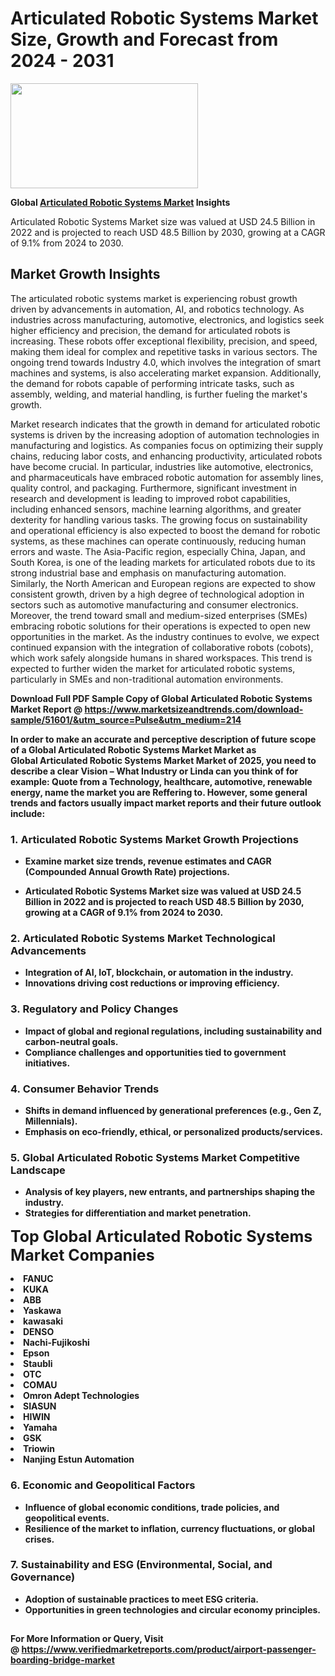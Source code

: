 <H1>Articulated Robotic Systems Market Size, Growth and Forecast from 2024 - 2031</H1><img class="aligncenter size-medium wp-image-584254" src="https://thirdeyenews.in/wp-content/uploads/2024/09/Global-Market-Research-300x168.jpeg" alt="" width="300" height="168" /><p><strong>Global&nbsp;<a href="https://www.marketsizeandtrends.com/download-sample/51601/&amp;utm_source=Pulse&amp;utm_medium=214">Articulated Robotic Systems Market</a> Insights</strong></p><p>Articulated Robotic Systems Market size was valued at USD 24.5 Billion in 2022 and is projected to reach USD 48.5 Billion by 2030, growing at a CAGR of 9.1% from 2024 to 2030.</p><p><h2>Market Growth Insights</h2> <p>The articulated robotic systems market is experiencing robust growth driven by advancements in automation, AI, and robotics technology. As industries across manufacturing, automotive, electronics, and logistics seek higher efficiency and precision, the demand for articulated robots is increasing. These robots offer exceptional flexibility, precision, and speed, making them ideal for complex and repetitive tasks in various sectors. The ongoing trend towards Industry 4.0, which involves the integration of smart machines and systems, is also accelerating market expansion. Additionally, the demand for robots capable of performing intricate tasks, such as assembly, welding, and material handling, is further fueling the market's growth.</p> <p><strong></strong></p> <p>Market research indicates that the growth in demand for articulated robotic systems is driven by the increasing adoption of automation technologies in manufacturing and logistics. As companies focus on optimizing their supply chains, reducing labor costs, and enhancing productivity, articulated robots have become crucial. In particular, industries like automotive, electronics, and pharmaceuticals have embraced robotic automation for assembly lines, quality control, and packaging. Furthermore, significant investment in research and development is leading to improved robot capabilities, including enhanced sensors, machine learning algorithms, and greater dexterity for handling various tasks. The growing focus on sustainability and operational efficiency is also expected to boost the demand for robotic systems, as these machines can operate continuously, reducing human errors and waste. The Asia-Pacific region, especially China, Japan, and South Korea, is one of the leading markets for articulated robots due to its strong industrial base and emphasis on manufacturing automation. Similarly, the North American and European regions are expected to show consistent growth, driven by a high degree of technological adoption in sectors such as automotive manufacturing and consumer electronics. Moreover, the trend toward small and medium-sized enterprises (SMEs) embracing robotic solutions for their operations is expected to open new opportunities in the market. As the industry continues to evolve, we expect continued expansion with the integration of collaborative robots (cobots), which work safely alongside humans in shared workspaces. This trend is expected to further widen the market for articulated robotic systems, particularly in SMEs and non-traditional automation environments.</p> <p><strong></p><p><span class=""><strong>Download Full PDF Sample Copy of Global Articulated Robotic Systems Market Report</strong> @ <a href="https://www.marketsizeandtrends.com/download-sample/51601/&amp;utm_source=Pulse&amp;utm_medium=214" target="_blank">https://www.marketsizeandtrends.com/download-sample/51601/&amp;utm_source=Pulse&amp;utm_medium=214</a></span></p><p>In order to make an accurate and perceptive description of future scope of a Global&nbsp;Articulated Robotic Systems Market Market as Global&nbsp;Articulated Robotic Systems Market Market of 2025, you need to describe a clear Vision &ndash; What Industry or Linda can you think of for example: Quote from a Technology, healthcare, automotive, renewable energy, name the market you are Reffering to. However, some general trends and factors usually impact market reports and their future outlook include:</p><h3>1.&nbsp;<strong>Articulated Robotic Systems Market Growth Projections</strong></h3><ul><li>Examine market size trends, revenue estimates and CAGR (Compounded Annual Growth Rate) projections.</li><li><p>Articulated Robotic Systems Market size was valued at USD 24.5 Billion in 2022 and is projected to reach USD 48.5 Billion by 2030, growing at a CAGR of 9.1% from 2024 to 2030.</p></li></ul><h3>2.&nbsp;<strong>Articulated Robotic Systems Market Technological Advancements</strong></h3><ul><li>Integration of AI, IoT, blockchain, or automation in the industry.</li><li>Innovations driving cost reductions or improving efficiency.</li></ul><h3>3.&nbsp;<strong>Regulatory and Policy Changes</strong></h3><ul><li>Impact of global and regional regulations, including sustainability and carbon-neutral goals.</li><li>Compliance challenges and opportunities tied to government initiatives.</li></ul><h3>4.&nbsp;<strong>Consumer Behavior Trends</strong></h3><ul><li>Shifts in demand influenced by generational preferences (e.g., Gen Z, Millennials).</li><li>Emphasis on eco-friendly, ethical, or personalized products/services.</li></ul><h3>5.&nbsp;<strong>Global Articulated Robotic Systems Market Competitive Landscape</strong></h3><ul><li>Analysis of key players, new entrants, and partnerships shaping the industry.</li><li>Strategies for differentiation and market penetration.</li></ul><p data-pm-slice="1 1 []"><span style="color: inherit; font-family: inherit; font-size: 25px;">Top Global Articulated Robotic Systems Market Companies</span></p><div class="" data-test-id=""><p><li>FANUC</li><li> KUKA</li><li> ABB</li><li> Yaskawa</li><li> kawasaki</li><li> DENSO</li><li> Nachi-Fujikoshi</li><li> Epson</li><li> Staubli</li><li> OTC</li><li> COMAU</li><li> Omron Adept Technologies</li><li> SIASUN</li><li> HIWIN</li><li> Yamaha</li><li> GSK</li><li> Triowin</li><li> Nanjing Estun Automation</li></p></div><h3>6.&nbsp;<strong>Economic and Geopolitical Factors</strong></h3><ul><li>Influence of global economic conditions, trade policies, and geopolitical events.</li><li>Resilience of the market to inflation, currency fluctuations, or global crises.</li></ul><h3>7.&nbsp;<strong>Sustainability and ESG (Environmental, Social, and Governance)</strong></h3><ul><li>Adoption of sustainable practices to meet ESG criteria.</li><li>Opportunities in green technologies and circular economy principles.</li></ul><h2><strong style="font-size: 14px;">For More Information or Query, Visit @&nbsp;</strong><a style="background-color: #ffffff; font-size: 14px;" href="https://www.marketsizeandtrends.com/report/articulated-robotic-systems-market/" target="_blank">https://www.verifiedmarketreports.com/product/airport-passenger-boarding-bridge-market</a></h2>
